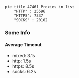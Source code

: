 
```mermaid
pie title 47461 Proxies in list
    "HTTP" : 25596
    "HTTPS": 7337
    "SOCKS" : 20102
```

### Some Info
#### Average Timeout

- mixed: 3.1s
- http: 1.5s
- https: 8.5s
- socks: 6.2s